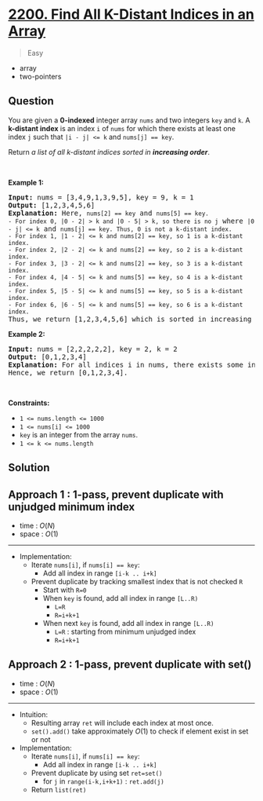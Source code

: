 # [2200. Find All K-Distant Indices in an Array](https://leetcode.com/problems/find-all-k-distant-indices-in-an-array)


> Easy

- array
- two-pointers



## Question


<p>You are given a <strong>0-indexed</strong> integer array <code>nums</code> and two integers <code>key</code> and <code>k</code>. A <strong>k-distant index</strong> is an index <code>i</code> of <code>nums</code> for which there exists at least one index <code>j</code> such that <code>|i - j| &lt;= k</code> and <code>nums[j] == key</code>.</p>

<p>Return <em>a list of all k-distant indices sorted in <strong>increasing order</strong></em>.</p>

<p>&nbsp;</p>
<p><strong class="example">Example 1:</strong></p>

<pre>
<strong>Input:</strong> nums = [3,4,9,1,3,9,5], key = 9, k = 1
<strong>Output:</strong> [1,2,3,4,5,6]
<strong>Explanation:</strong> Here, <code>nums[2] == key</code> and <code>nums[5] == key.
- For index 0, |0 - 2| &gt; k and |0 - 5| &gt; k, so there is no j</code> where <code>|0 - j| &lt;= k</code> and <code>nums[j] == key. Thus, 0 is not a k-distant index.
- For index 1, |1 - 2| &lt;= k and nums[2] == key, so 1 is a k-distant index.
- For index 2, |2 - 2| &lt;= k and nums[2] == key, so 2 is a k-distant index.
- For index 3, |3 - 2| &lt;= k and nums[2] == key, so 3 is a k-distant index.
- For index 4, |4 - 5| &lt;= k and nums[5] == key, so 4 is a k-distant index.
- For index 5, |5 - 5| &lt;= k and nums[5] == key, so 5 is a k-distant index.
- For index 6, |6 - 5| &lt;= k and nums[5] == key, so 6 is a k-distant index.
</code>Thus, we return [1,2,3,4,5,6] which is sorted in increasing order. 
</pre>

<p><strong class="example">Example 2:</strong></p>

<pre>
<strong>Input:</strong> nums = [2,2,2,2,2], key = 2, k = 2
<strong>Output:</strong> [0,1,2,3,4]
<strong>Explanation:</strong> For all indices i in nums, there exists some index j such that |i - j| &lt;= k and nums[j] == key, so every index is a k-distant index. 
Hence, we return [0,1,2,3,4].
</pre>

<p>&nbsp;</p>
<p><strong>Constraints:</strong></p>

<ul>
	<li><code>1 &lt;= nums.length &lt;= 1000</code></li>
	<li><code>1 &lt;= nums[i] &lt;= 1000</code></li>
	<li><code>key</code> is an integer from the array <code>nums</code>.</li>
	<li><code>1 &lt;= k &lt;= nums.length</code></li>
</ul>



## Solution

## Approach 1 : 1-pass, prevent duplicate with unjudged minimum index

- time  : $O(N)$
- space : $O(1)$

---

- Implementation:
	- Iterate `nums[i]`, if `nums[i] == key`:
		- Add all index in range `[i-k .. i+k]`
	- Prevent duplicate by tracking smallest index that is not checked `R`
		- Start with `R=0`
		- When `key` is found, add all index in range `[L..R)`
			- `L=R`
			- `R=i+k+1`
		- When next `key` is found, add all index in range `[L..R)`
			- `L=R` : starting from minimum unjudged index
			- `R=i+k+1`

## Approach 2 : 1-pass, prevent duplicate with set()

- time  : $O(N)$
- space : $O(1)$

---

- Intuition:
	- Resulting array `ret` will include each index at most once.
	- `set().add()` take approximately $O(1)$ to check if element exist in set or not
- Implementation:
	- Iterate `nums[i]`, if `nums[i] == key`:
		- Add all index in range `[i-k .. i+k]`
	- Prevent duplicate by using set `ret=set()`
		- for `j` in `range(i-k,i+k+1)` : `ret.add(j)`
	- Return `list(ret)`

